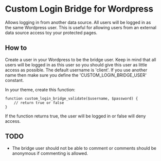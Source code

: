 Custom Login Bridge for Wordpress
=================================

Allows logging in from another data source. All users will be logged in as the same Wordpress user.
This is useful for allowing users from an external data source access toy your protected pages.

How to
------
Create a user in your Wordpress to be the bridge user. Keep in mind that all users will be logged in as this user so
you should give this user as little access as possible. The default username is 'client'. If you use another name
then make sure you define the 'CUSTOM_LOGIN_BRIDGE_USER' constant.

In your theme, create this function:

    function custom_login_bridge_validate($username, $password) {
		// return true or false
    }

If the function returns true, the user will be logged in or false will deny access.

TODO
----
- The bridge user should not be able to comment or comments should be anonymous if commenting is allowed.